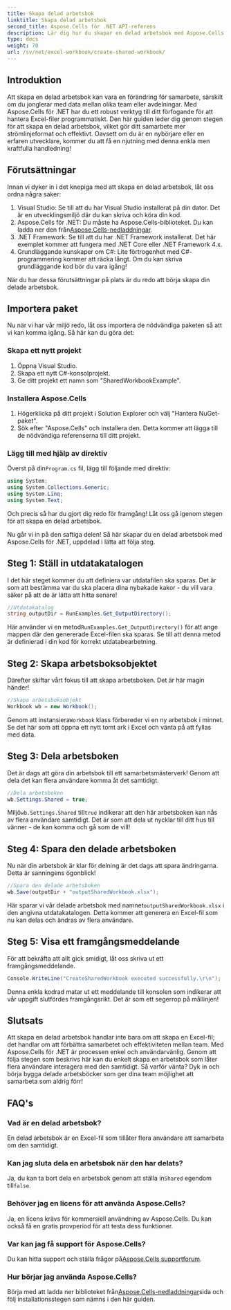 ```yaml
---
title: Skapa delad arbetsbok
linktitle: Skapa delad arbetsbok
second_title: Aspose.Cells för .NET API-referens
description: Lär dig hur du skapar en delad arbetsbok med Aspose.Cells för .NET med denna enkla steg-för-steg-guide. Perfekt för att förbättra teamsamarbetet.
type: docs
weight: 70
url: /sv/net/excel-workbook/create-shared-workbook/
---
```

## Introduktion

Att skapa en delad arbetsbok kan vara en förändring för samarbete, särskilt om du jonglerar med data mellan olika team eller avdelningar. Med Aspose.Cells för .NET har du ett robust verktyg till ditt förfogande för att hantera Excel-filer programmatiskt. Den här guiden leder dig genom stegen för att skapa en delad arbetsbok, vilket gör ditt samarbete mer strömlinjeformat och effektivt. Oavsett om du är en nybörjare eller en erfaren utvecklare, kommer du att få en njutning med denna enkla men kraftfulla handledning!

## Förutsättningar

Innan vi dyker in i det knepiga med att skapa en delad arbetsbok, låt oss ordna några saker:

1. Visual Studio: Se till att du har Visual Studio installerat på din dator. Det är en utvecklingsmiljö där du kan skriva och köra din kod.
2.  Aspose.Cells för .NET: Du måste ha Aspose.Cells-biblioteket. Du kan ladda ner den från[Aspose.Cells-nedladdningar](https://releases.aspose.com/cells/net/).
3. .NET Framework: Se till att du har .NET Framework installerat. Det här exemplet kommer att fungera med .NET Core eller .NET Framework 4.x.
4. Grundläggande kunskaper om C#: Lite förtrogenhet med C#-programmering kommer att räcka långt. Om du kan skriva grundläggande kod bör du vara igång!

När du har dessa förutsättningar på plats är du redo att börja skapa din delade arbetsbok.

## Importera paket

Nu när vi har vår miljö redo, låt oss importera de nödvändiga paketen så att vi kan komma igång. Så här kan du göra det:

### Skapa ett nytt projekt
1. Öppna Visual Studio.
2. Skapa ett nytt C#-konsolprojekt.
3. Ge ditt projekt ett namn som "SharedWorkbookExample".

### Installera Aspose.Cells
1. Högerklicka på ditt projekt i Solution Explorer och välj "Hantera NuGet-paket".
2. Sök efter "Aspose.Cells" och installera den. Detta kommer att lägga till de nödvändiga referenserna till ditt projekt.

### Lägg till med hjälp av direktiv
 Överst på din`Program.cs` fil, lägg till följande med direktiv:

```csharp
using System;
using System.Collections.Generic;
using System.Linq;
using System.Text;
```

Och precis så har du gjort dig redo för framgång! Låt oss gå igenom stegen för att skapa en delad arbetsbok.

Nu går vi in på den saftiga delen! Så här skapar du en delad arbetsbok med Aspose.Cells för .NET, uppdelad i lätta att följa steg.

## Steg 1: Ställ in utdatakatalogen

I det här steget kommer du att definiera var utdatafilen ska sparas. Det är som att bestämma var du ska placera dina nybakade kakor - du vill vara säker på att de är lätta att hitta senare!

```csharp
//Utdatakatalog
string outputDir = RunExamples.Get_OutputDirectory();
```
 Här använder vi en metod`RunExamples.Get_OutputDirectory()` för att ange mappen där den genererade Excel-filen ska sparas. Se till att denna metod är definierad i din kod för korrekt utdatabearbetning.

## Steg 2: Skapa arbetsboksobjektet

Därefter skiftar vårt fokus till att skapa arbetsboken. Det är här magin händer!

```csharp
//Skapa arbetsboksobjekt
Workbook wb = new Workbook();
```
 Genom att instansiera`Workbook` klass förbereder vi en ny arbetsbok i minnet. Se det här som att öppna ett nytt tomt ark i Excel och vänta på att fyllas med data.

## Steg 3: Dela arbetsboken

Det är dags att göra din arbetsbok till ett samarbetsmästerverk! Genom att dela det kan flera användare komma åt det samtidigt.

```csharp
//Dela arbetsboken
wb.Settings.Shared = true;
```
 Miljö`wb.Settings.Shared` till`true` indikerar att den här arbetsboken kan nås av flera användare samtidigt. Det är som att dela ut nycklar till ditt hus till vänner - de kan komma och gå som de vill!

## Steg 4: Spara den delade arbetsboken

Nu när din arbetsbok är klar för delning är det dags att spara ändringarna. Detta är sanningens ögonblick!

```csharp
//Spara den delade arbetsboken
wb.Save(outputDir + "outputSharedWorkbook.xlsx");
```
 Här sparar vi vår delade arbetsbok med namnet`outputSharedWorkbook.xlsx` i den angivna utdatakatalogen. Detta kommer att generera en Excel-fil som nu kan delas och ändras av flera användare.

## Steg 5: Visa ett framgångsmeddelande

För att bekräfta att allt gick smidigt, låt oss skriva ut ett framgångsmeddelande.

```csharp
Console.WriteLine("CreateSharedWorkbook executed successfully.\r\n");
```
Denna enkla kodrad matar ut ett meddelande till konsolen som indikerar att vår uppgift slutfördes framgångsrikt. Det är som ett segerrop på mållinjen!

## Slutsats 

Att skapa en delad arbetsbok handlar inte bara om att skapa en Excel-fil; det handlar om att förbättra samarbetet och effektiviteten mellan team. Med Aspose.Cells för .NET är processen enkel och användarvänlig. Genom att följa stegen som beskrivs här kan du enkelt skapa en arbetsbok som låter flera användare interagera med den samtidigt. Så varför vänta? Dyk in och börja bygga delade arbetsböcker som ger dina team möjlighet att samarbeta som aldrig förr!

## FAQ's

### Vad är en delad arbetsbok?
En delad arbetsbok är en Excel-fil som tillåter flera användare att samarbeta om den samtidigt.

### Kan jag sluta dela en arbetsbok när den har delats?
 Ja, du kan ta bort dela en arbetsbok genom att ställa in`Shared` egendom till`false`.

### Behöver jag en licens för att använda Aspose.Cells?
Ja, en licens krävs för kommersiell användning av Aspose.Cells. Du kan också få en gratis provperiod för att testa dess funktioner.

### Var kan jag få support för Aspose.Cells?
 Du kan hitta support och ställa frågor på[Aspose.Cells supportforum](https://forum.aspose.com/c/cells/9).

### Hur börjar jag använda Aspose.Cells?
 Börja med att ladda ner biblioteket från[Aspose.Cells-nedladdningar](https://releases.aspose.com/cells/net/)sida och följ installationsstegen som nämns i den här guiden.